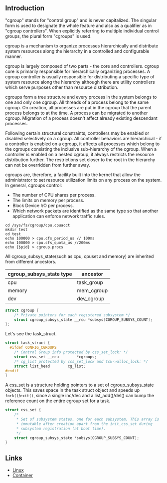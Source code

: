 ## Introduction


"cgroup" stands for "control group" and is never capitalized.
The singular form is used to designate the whole feature and also as a qualifier as in "cgroup controllers".
When explicitly referring to multiple individual control groups, the plural form "cgroups" is used.

cgroup is a mechanism to organize processes hierarchically and distribute system resources along the hierarchy in a controlled and configurable manner.

cgroup is largely composed of two parts - the core and controllers.
cgroup core is primarily responsible for hierarchically organizing processes.
A cgroup controller is usually responsible for distributing a specific type of system resource along the hierarchy although there are utility controllers which serve purposes other than resource distribution.

cgroups form a tree structure and every process in the system belongs to one and only one cgroup.
All threads of a process belong to the same cgroup.
On creation, all processes are put in the cgroup that the parent process belongs to at the time.
A process can be migrated to another cgroup. Migration of a process doesn't affect already existing descendant processes.

Following certain structural constraints, controllers may be enabled or disabled selectively on a cgroup.
All controller behaviors are hierarchical - if a controller is enabled on a cgroup, it affects all processes which belong to the cgroups consisting the inclusive sub-hierarchy of the cgroup.
When a controller is enabled on a nested cgroup, it always restricts the resource distribution further.
The restrictions set closer to the root in the hierarchy can not be overridden from further away.

cgroups are, therefore, a facility built into the kernel that allow the administrator to set resource utilization limits on any process on the system.
In general, cgroups control:

- The number of CPU shares per process.
- The limits on memory per process.
- Block Device I/O per process.
- Which network packets are identified as the same type so that another application can enforce network traffic rules.

```shell
cd /sys/fs/cgroup/cpu,cpuacct
mkdir test
cd test
echo 100000 > cpu.cfs_period_us // 100ms 
echo 100000 > cpu.cfs_quota_us //200ms 
echo {$pid} > cgroup.procs
```

All cgroup_subsys_state(such as cpu, cpuset and memory) are inherited from different ancestors.

| cgroup_subsys_state type | ancestor |
| --- | --- |
| cpu |  task_group |
| memory | mem_cgroup |
| dev | dev_cgroup |


```c
struct cgroup {
	/* Private pointers for each registered subsystem */
	struct cgroup_subsys_state __rcu *subsys[CGROUP_SUBSYS_COUNT];
};  
```


Let's see the task_struct.

```c
struct task_struct {
  #ifdef CONFIG_CGROUPS
	/* Control Group info protected by css_set_lock: */
	struct css_set __rcu		*cgroups;
	/* cg_list protected by css_set_lock and tsk->alloc_lock: */
	struct list_head		cg_list;
#endif
}
```

A css_set is a structure holding pointers to a set of cgroup_subsys_state objects.
This saves space in the task struct object and speeds up `fork()`/`exit()`, since a single inc/dec and a list_add()/del() can bump the reference count on the entire cgroup set for a task.

```c
struct css_set {
	/*
	 * Set of subsystem states, one for each subsystem. This array is
	 * immutable after creation apart from the init_css_set during
	 * subsystem registration (at boot time).
	 */
	struct cgroup_subsys_state *subsys[CGROUP_SUBSYS_COUNT];
}    
```



## Links

- [Linux](/docs/CS/OS/Linux/Linux.md)
- [Container](/docs/CS/Container/Container.md)





